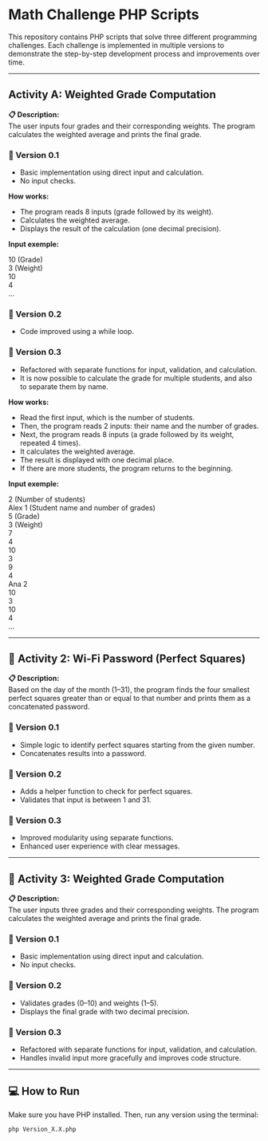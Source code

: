 # Math Challenge PHP Scripts

This repository contains PHP scripts that solve three different programming challenges. Each challenge is implemented in multiple versions to demonstrate the step-by-step development process and improvements over time.

---

## Activity A: Weighted Grade Computation

**📋 Description:**  
The user inputs four grades and their corresponding weights. The program calculates the weighted average and prints the final grade.

### 🔹 Version 0.1
- Basic implementation using direct input and calculation.
- No input checks.

**How works:**
- The program reads 8 inputs (grade followed by its weight).
- Calculates the weighted average.
- Displays the result of the calculation (one decimal precision).

**Input exemple:**

10 (Grade)\
3 (Weight)\
10\
4\
...

### 🔹 Version 0.2
- Code improved using a while loop.

### 🔹 Version 0.3
- Refactored with separate functions for input, validation, and calculation.
- It is now possible to calculate the grade for multiple students, and also to separate them by name.

**How works:**
- Read the first input, which is the number of students.
- Then, the program reads 2 inputs: their name and the number of grades.
- Next, the program reads 8 inputs (a grade followed by its weight, repeated 4 times).
- It calculates the weighted average.
- The result is displayed with one decimal place.
- If there are more students, the program returns to the beginning.

**Input exemple:**

2 (Number of students)\
Alex 1 (Student name and number of grades)\
5 (Grade)\
3 (Weight)\
7\
4\
10\
3\
9\
4\
Ana 2\
10\
3\
10\
4\
...

---

## 📶 Activity 2: Wi-Fi Password (Perfect Squares)

**📋 Description:**  
Based on the day of the month (1–31), the program finds the four smallest perfect squares greater than or equal to that number and prints them as a concatenated password.

### 🔹 Version 0.1
- Simple logic to identify perfect squares starting from the given number.
- Concatenates results into a password.

### 🔹 Version 0.2
- Adds a helper function to check for perfect squares.
- Validates that input is between 1 and 31.

### 🔹 Version 0.3
- Improved modularity using separate functions.
- Enhanced user experience with clear messages.

---

## 📝 Activity 3: Weighted Grade Computation

**📋 Description:**  
The user inputs three grades and their corresponding weights. The program calculates the weighted average and prints the final grade.

### 🔹 Version 0.1
- Basic implementation using direct input and calculation.
- No input checks.

### 🔹 Version 0.2
- Validates grades (0–10) and weights (1–5).
- Displays the final grade with two decimal precision.

### 🔹 Version 0.3
- Refactored with separate functions for input, validation, and calculation.
- Handles invalid input more gracefully and improves code structure.

---

## 💻 How to Run

Make sure you have PHP installed. Then, run any version using the terminal:

```bash
php Version_X.X.php
